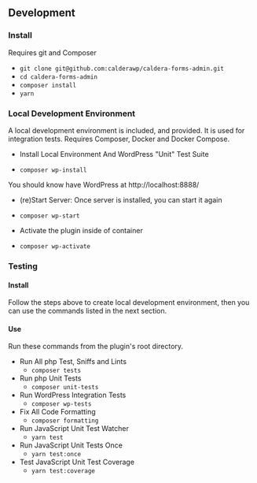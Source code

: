 
## Development


### Install
Requires git and Composer

* `git clone git@github.com:calderawp/caldera-forms-admin.git`
* `cd caldera-forms-admin`
* `composer install`
* `yarn`

### Local Development Environment
A  local development environment is included, and provided. It is used for integration tests. Requires Composer, Docker and Docker Compose.

* Install Local Environment And WordPress "Unit" Test Suite
- `composer wp-install`

You should know have WordPress at http://localhost:8888/

* (re)Start Server: Once server is installed, you can start it again
- `composer wp-start`

* Activate the plugin inside of container
- `composer wp-activate`

### Testing

#### Install
Follow the steps above to create local development environment, then you can use the commands listed in the next section.

#### Use
Run these commands from the plugin's root directory.

* Run All php Test, Sniffs and Lints
    - `composer tests`
* Run php Unit Tests
    - `composer unit-tests`
* Run WordPress Integration Tests
    - `composer wp-tests`
* Fix All Code Formatting
    - `composer formatting`
* Run JavaScript Unit Test Watcher
    - `yarn test`
* Run JavaScript Unit Tests Once
    - `yarn test:once`
* Test JavaScript Unit Test Coverage
    - `yarn test:coverage`

